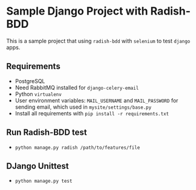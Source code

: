# Sample Django Project with Radish-BDD

This is a sample project that using `radish-bdd` with `selenium` to test `django` apps.

## Requirements

- PostgreSQL
- Need RabbitMQ installed for `django-celery-email`
- Python `virtualenv`
- User environment variables: `MAIL_USERNAME` and `MAIL_PASSWORD` for sending email, which used in `mysite/settings/base.py`
- Install all requirements with `pip install -r requirements.txt`

## Run Radish-BDD test

- `python manage.py radish /path/to/features/file`

## DJango Unittest

- `python manage.py test`
